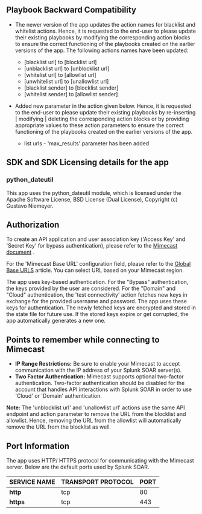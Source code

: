 [comment]: # " File: README.md"
[comment]: # "  Copyright (c) 2019-2022 Splunk Inc."
[comment]: # "  Licensed under the Apache License, Version 2.0 (the 'License');"
[comment]: # "  you may not use this file except in compliance with the License."
[comment]: # "  You may obtain a copy of the License at"
[comment]: # ""
[comment]: # "      http://www.apache.org/licenses/LICENSE-2.0"
[comment]: # ""
[comment]: # "  Unless required by applicable law or agreed to in writing, software distributed under"
[comment]: # "  the License is distributed on an 'AS IS' BASIS, WITHOUT WARRANTIES OR CONDITIONS OF ANY KIND,"
[comment]: # "  either express or implied. See the License for the specific language governing permissions"
[comment]: # "  and limitations under the License."
[comment]: # ""
## Playbook Backward Compatibility

-   The newer version of the app updates the action names for blacklist and whitelist actions.
    Hence, it is requested to the end-user to please update their existing playbooks by modifying
    the corresponding action blocks to ensure the correct functioning of the playbooks created on
    the earlier versions of the app. The following actions names have been updated:

      

    -   \[blacklist url\] to \[blocklist url\]
    -   \[unblacklist url\] to \[unblocklist url\]
    -   \[whitelist url\] to \[allowlist url\]
    -   \[unwhitelist url\] to \[unallowlist url\]
    -   \[blacklist sender\] to \[blocklist sender\]
    -   \[whitelist sender\] to \[allowlist sender\]

-   Added new parameter in the action given below. Hence, it is requested to the end-user to please
    update their existing playbooks by re-inserting | modifying | deleting the corresponding
    action blocks or by providing appropriate values to these action parameters to ensure the
    correct functioning of the playbooks created on the earlier versions of the app.
    -   list urls - 'max_results' parameter has been added

## SDK and SDK Licensing details for the app

### python_dateutil

This app uses the python_dateutil module, which is licensed under the Apache Software License, BSD
License (Dual License), Copyright (c) Gustavo Niemeyer.

## Authorization

To create an API application and user association key ('Access Key' and 'Secret Key' for bypass
authentication), please refer to the [Mimecast
document](https://community.mimecast.com/s/article/Managing-API-Applications-505230018) .

For the 'Mimecast Base URL' configuration field, please refer to the [Global Base
URLS](https://integrations.mimecast.com/documentation/api-overview/global-base-urls/) article. You
can select URL based on your Mimecast region.

The app uses key-based authentication. For the "Bypass" authentication, the keys provided by the
user are considered. For the "Domain" and "Cloud" authentication, the 'test connectivity' action
fetches new keys in exchange for the provided username and password. The app uses these keys for
authentication. The newly fetched keys are encrypted and stored in the state file for future use. If
the stored keys expire or get corrupted, the app automatically generates a new one.

## Points to remember while connecting to Mimecast

-   **IP Range Restrictions:** Be sure to enable your Mimecast to accept communication with the IP
    address of your Splunk SOAR server(s).
-   **Two Factor Authentication:** Mimecast supports optional two-factor authentication. Two-factor
    authentication should be disabled for the account that handles API interactions with Splunk SOAR
    in order to use 'Cloud' or 'Domain' authentication.

**Note:** The 'unblocklist url' and 'unallowlist url' actions use the same API endpoint and action
parameter to remove the URL from the blocklist and allowlist. Hence, removing the URL from the
allowlist will automatically remove the URL from the blocklist as well.

## Port Information

The app uses HTTP/ HTTPS protocol for communicating with the Mimecast server. Below are the default
ports used by Splunk SOAR.

| SERVICE NAME | TRANSPORT PROTOCOL | PORT |
|--------------|--------------------|------|
| **http**     | tcp                | 80   |
| **https**    | tcp                | 443  |
